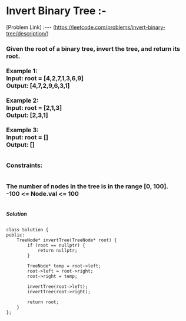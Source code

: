 # Invert Binary Tree :-

[Problem Link] :--- (https://leetcode.com/problems/invert-binary-tree/description/)

<h3>
Given the root of a binary tree, invert the tree, and return its root.<br><br>
Example 1:<br>
Input: root = [4,2,7,1,3,6,9]<br>
Output: [4,7,2,9,6,3,1]<br><br>
Example 2:<br>
Input: root = [2,1,3]<br>
Output: [2,3,1]<br><br>
Example 3:<br>
Input: root = []<br>
Output: []<br><br>
 

Constraints:<br><br>

The number of nodes in the tree is in the range [0, 100].<br>
-100 <= Node.val <= 100<br><br>
  
</h3>

***Solution***

```

class Solution {
public:
    TreeNode* invertTree(TreeNode* root) {
        if (root == nullptr) {
            return nullptr;
        }
        
        TreeNode* temp = root->left;
        root->left = root->right;
        root->right = temp;
        
        invertTree(root->left);
        invertTree(root->right);
        
        return root;        
    }
};

```
